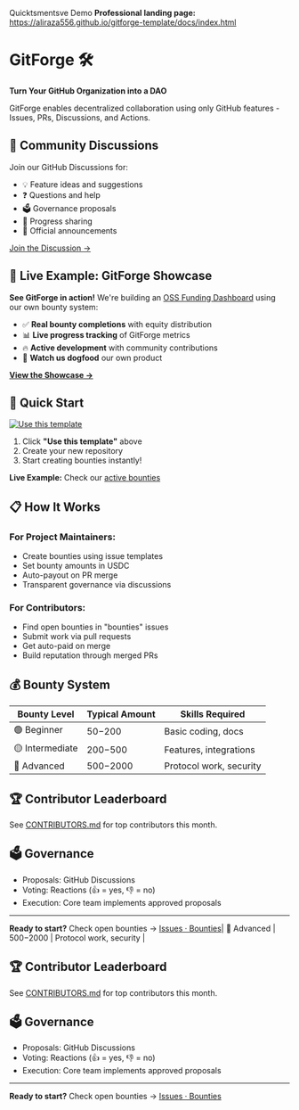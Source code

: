 Quicktsmentsve Demo
**Professional landing page:** https://aliraza556.github.io/gitforge-template/docs/index.html

# GitForge 🛠️
**Turn Your GitHub Organization into a DAO**

GitForge enables decentralized collaboration using only GitHub features - Issues, PRs, Discussions, and Actions.
## 💬 Community Discussions

Join our GitHub Discussions for:
- 💡 Feature ideas and suggestions
- ❓ Questions and help
- 🗳️ Governance proposals  
- 🎉 Progress sharing
- 📢 Official announcements

[Join the Discussion →](https://github.com/asymcrypto/gitforge-template/discussions)
## 🎯 Live Example: GitForge Showcase

**See GitForge in action!** We're building an [OSS Funding Dashboard](https://github.com/asymcrypto/gitforge-showcase) using our own bounty system:

- ✅ **Real bounty completions** with equity distribution
- 📊 **Live progress tracking** of GitForge metrics  
- 🔥 **Active development** with community contributions
- 🚀 **Watch us dogfood** our own product

[**View the Showcase →**](https://github.com/asymcrypto/gitforge-showcase)

## 🚀 Quick Start

[![Use this template](https://img.shields.io/badge/Use-Template-brightgreen)](https://github.com/asymcrypto/gitforge-template/generate)

1. Click **"Use this template"** above
2. Create your new repository
3. Start creating bounties instantly!

**Live Example:** Check our [active bounties](https://github.com/asymcrypto/gitforge-template/issues)

## 📋 How It Works

### For Project Maintainers:
- Create bounties using issue templates
- Set bounty amounts in USDC
- Auto-payout on PR merge
- Transparent governance via discussions

### For Contributors:
- Find open bounties in "bounties" issues
- Submit work via pull requests
- Get auto-paid on merge
- Build reputation through merged PRs

## 💰 Bounty System

| Bounty Level | Typical Amount | Skills Required |
|-------------|----------------|-----------------|
| 🟢 Beginner | $50-$200 | Basic coding, docs |
| 🟡 Intermediate | $200-$500 | Features, integrations |
| 🔴 Advanced | $500-$2000 | Protocol work, security |

## 🏆 Contributor Leaderboard

See [CONTRIBUTORS.md](CONTRIBUTORS.md) for top contributors this month.

## 🗳️ Governance

- Proposals: GitHub Discussions
- Voting: Reactions (👍 = yes, 👎 = no)  
- Execution: Core team implements approved proposals

---

**Ready to start?** Check open bounties → [Issues · Bounties](https://github.com/asymcrypto/gitforge-template/issues)| 🔴 Advanced | $500-$2000 | Protocol work, security |

## 🏆 Contributor Leaderboard

See [CONTRIBUTORS.md](CONTRIBUTORS.md) for top contributors this month.

## 🗳️ Governance

- Proposals: GitHub Discussions
- Voting: Reactions (👍 = yes, 👎 = no)  
- Execution: Core team implements approved proposals

---

**Ready to start?** Check open bounties → [Issues · Bounties](https://github.com/your-org/gitforge-template/issues?q=is%3Aopen+is%3Aissue+label%3Abounty)
